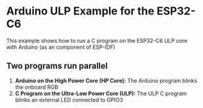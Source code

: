 # Arduino ULP Example for the ESP32-C6

This example shows how to run a C program on the ESP32-C6 ULP core with Arduino (as an component of ESP-IDF) 

## Two programs run parallel

1. **Arduino on the High Power Core (HP Core):** The Arduino program blinks the onboard RGB
2. **C Program on the Ultra-Low Power Core (ULP):** The ULP C program blinks an external LED connected to GPIO3

